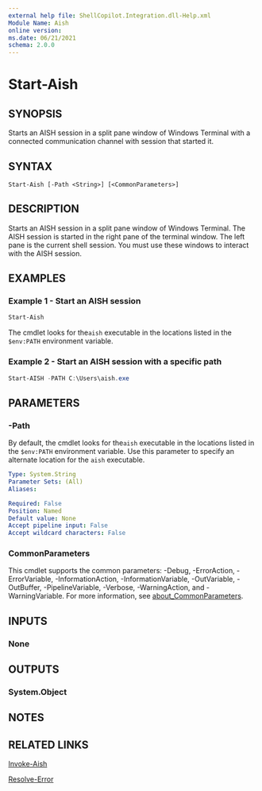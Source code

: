 ```yaml
---
external help file: ShellCopilot.Integration.dll-Help.xml
Module Name: Aish
online version:
ms.date: 06/21/2021
schema: 2.0.0
---
```


# Start-Aish

## SYNOPSIS
Starts an AISH session in a split pane window of Windows Terminal with a connected communication
channel with session that started it.

## SYNTAX

```
Start-Aish [-Path <String>] [<CommonParameters>]
```

## DESCRIPTION

Starts an AISH session in a split pane window of Windows Terminal. The AISH session is started in
the right pane of the terminal window. The left pane is the current shell session. You must use
these windows to interact with the AISH session.

## EXAMPLES

### Example 1 - Start an AISH session

```powershell
Start-Aish
```

The cmdlet looks for the`aish` executable in the locations listed in the `$env:PATH` environment variable.

### Example 2 - Start an AISH session with a specific path

```powershell
Start-AISH -PATH C:\Users\aish.exe
```

## PARAMETERS

### -Path

By default, the cmdlet looks for the`aish` executable in the locations listed in the `$env:PATH`
environment variable. Use this parameter to specify an alternate location for the `aish` executable.

```yaml
Type: System.String
Parameter Sets: (All)
Aliases:

Required: False
Position: Named
Default value: None
Accept pipeline input: False
Accept wildcard characters: False
```

### CommonParameters

This cmdlet supports the common parameters: -Debug, -ErrorAction, -ErrorVariable,
-InformationAction, -InformationVariable, -OutVariable, -OutBuffer, -PipelineVariable, -Verbose,
-WarningAction, and -WarningVariable. For more information, see
[about_CommonParameters](http://go.microsoft.com/fwlink/?LinkID=113216).

## INPUTS

### None

## OUTPUTS

### System.Object

## NOTES

## RELATED LINKS

[Invoke-Aish](Invoke-Aish.md)

[Resolve-Error](Resolve-Error.md)
